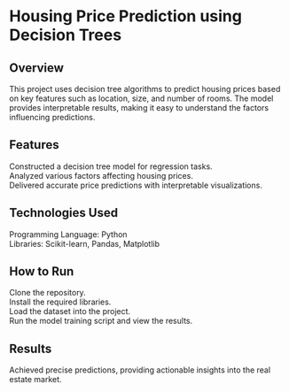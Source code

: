 # Housing Price Prediction using Decision Trees
## Overview
This project uses decision tree algorithms to predict housing prices based on key features such as location, size, and number of rooms. The model provides interpretable results, making it easy to understand the factors influencing predictions.

## Features
Constructed a decision tree model for regression tasks.</br>
Analyzed various factors affecting housing prices.</br>
Delivered accurate price predictions with interpretable visualizations.</br>

## Technologies Used
Programming Language: Python</br>
Libraries: Scikit-learn, Pandas, Matplotlib</br>

## How to Run
Clone the repository.</br>
Install the required libraries.</br>
Load the dataset into the project.</br>
Run the model training script and view the results.</br>

## Results
Achieved precise predictions, providing actionable insights into the real estate market.
